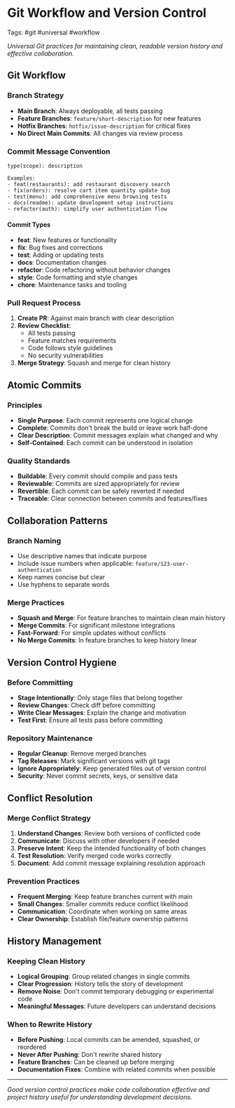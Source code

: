 # Git Workflow and Version Control

Tags: #git #universal #workflow

*Universal Git practices for maintaining clean, readable version history and effective collaboration.*

## Git Workflow

### Branch Strategy
- **Main Branch**: Always deployable, all tests passing
- **Feature Branches**: `feature/short-description` for new features  
- **Hotfix Branches**: `hotfix/issue-description` for critical fixes
- **No Direct Main Commits**: All changes via review process

### Commit Message Convention
```
type(scope): description

Examples:
- feat(restaurants): add restaurant discovery search
- fix(orders): resolve cart item quantity update bug  
- test(menu): add comprehensive menu browsing tests
- docs(readme): update development setup instructions
- refactor(auth): simplify user authentication flow
```

#### Commit Types
- **feat**: New features or functionality
- **fix**: Bug fixes and corrections
- **test**: Adding or updating tests
- **docs**: Documentation changes
- **refactor**: Code refactoring without behavior changes
- **style**: Code formatting and style changes
- **chore**: Maintenance tasks and tooling

### Pull Request Process
1. **Create PR**: Against main branch with clear description
2. **Review Checklist**: 
   - All tests passing
   - Feature matches requirements
   - Code follows style guidelines
   - No security vulnerabilities
3. **Merge Strategy**: Squash and merge for clean history

## Atomic Commits

### Principles
- **Single Purpose**: Each commit represents one logical change
- **Complete**: Commits don't break the build or leave work half-done
- **Clear Description**: Commit messages explain what changed and why
- **Self-Contained**: Each commit can be understood in isolation

### Quality Standards
- **Buildable**: Every commit should compile and pass tests
- **Reviewable**: Commits are sized appropriately for review
- **Revertible**: Each commit can be safely reverted if needed
- **Traceable**: Clear connection between commits and features/fixes

## Collaboration Patterns

### Branch Naming
- Use descriptive names that indicate purpose
- Include issue numbers when applicable: `feature/123-user-authentication`
- Keep names concise but clear
- Use hyphens to separate words

### Merge Practices
- **Squash and Merge**: For feature branches to maintain clean main history
- **Merge Commits**: For significant milestone integrations
- **Fast-Forward**: For simple updates without conflicts
- **No Merge Commits**: In feature branches to keep history linear

## Version Control Hygiene

### Before Committing
- **Stage Intentionally**: Only stage files that belong together
- **Review Changes**: Check diff before committing
- **Write Clear Messages**: Explain the change and motivation
- **Test First**: Ensure all tests pass before committing

### Repository Maintenance
- **Regular Cleanup**: Remove merged branches
- **Tag Releases**: Mark significant versions with git tags
- **Ignore Appropriately**: Keep generated files out of version control
- **Security**: Never commit secrets, keys, or sensitive data

## Conflict Resolution

### Merge Conflict Strategy
1. **Understand Changes**: Review both versions of conflicted code
2. **Communicate**: Discuss with other developers if needed
3. **Preserve Intent**: Keep the intended functionality of both changes
4. **Test Resolution**: Verify merged code works correctly
5. **Document**: Add commit message explaining resolution approach

### Prevention Practices
- **Frequent Merging**: Keep feature branches current with main
- **Small Changes**: Smaller commits reduce conflict likelihood  
- **Communication**: Coordinate when working on same areas
- **Clear Ownership**: Establish file/feature ownership patterns

## History Management

### Keeping Clean History
- **Logical Grouping**: Group related changes in single commits
- **Clear Progression**: History tells the story of development
- **Remove Noise**: Don't commit temporary debugging or experimental code
- **Meaningful Messages**: Future developers can understand decisions

### When to Rewrite History
- **Before Pushing**: Local commits can be amended, squashed, or reordered
- **Never After Pushing**: Don't rewrite shared history
- **Feature Branches**: Can be cleaned up before merging
- **Documentation Fixes**: Combine with related commits when possible

---

*Good version control practices make code collaboration effective and project history useful for understanding development decisions.*
